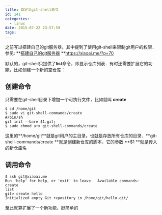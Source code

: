```yaml
---
title: 自定义git-shell命令
id: 141
categories:
  - linux
date: 2015-07-22 23:57:59
tags:
---
```


之前写过搭建自己的git服务器，其中提到了使用git-shell来限制git用户的权限．参见: **[搭建自己的git服务器](https://xiaoai.me/?p=70 "编辑“搭建自己的git服务器”") **https://xiaoai.me/?p=70

默认的，git-shell只提供了**list**命令，即显示仓库列表．有时还需要扩展它的功能，比如创建一个新的空仓库：

## 创建命令

只需要在git-shell目录下增加一个可执行文件，比如就叫 **create**
```
$ cd /home/git
$ sudo vi git-shell-commands/create
#/bin/sh
git init --bare $1.git;
$ sudo chmod a+x git-shell-commands/create

```
这里的**/home/git**就是git用户的主目录，也就是存放所有仓库的目录．**git-shell-commands/create **就是创建新仓库的脚本，它的参数 **$1 **就是传入的新仓库名

## 调用命令

```
$ ssh git@xiaoai.me
Run 'help' for help, or 'exit' to leave.  Available commands:
create
list
git> create hello
Initialized empty Git repository in /home/git/hello.git/

```
至此就算扩展了一个新功能，挺简单的